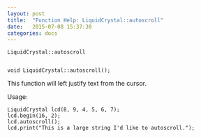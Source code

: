 ```yaml
---
layout: post
title:  "Function Help: LiquidCrystal::autoscroll"
date:   2015-07-08 15:37:30
categories: docs
---
```


	LiquidCrystal::autoscroll


	void LiquidCrystal::autoscroll();

This function will left justify text from the cursor.

Usage:

	LiquidCrystal lcd(8, 9, 4, 5, 6, 7);
	lcd.begin(16, 2);
	lcd.autoscroll();
	lcd.print("This is a large string I'd like to autoscroll.");



